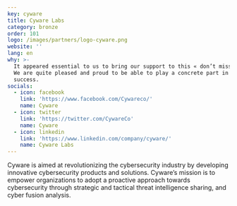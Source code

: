 ```yaml
---
key: cyware
title: Cyware Labs
category: bronze
order: 101
logo: /images/partners/logo-cyware.png
website: ''
lang: en
why: >-
  It appeared essential to us to bring our support to this « don’t miss » event.
  We are quite pleased and proud to be able to play a concrete part in its
  success.  
socials:
  - icon: facebook
    link: 'https://www.facebook.com/Cywareco/'
    name: Cyware
  - icon: twitter
    link: 'https://twitter.com/CywareCo'
    name: Cyware
  - icon: linkedin
    link: 'https://www.linkedin.com/company/cyware/'
    name: Cyware Labs
---
```

Cyware is aimed at revolutionizing the cybersecurity industry by developing innovative cybersecurity products and solutions. Cyware’s mission is to empower organizations to adopt a proactive approach towards cybersecurity through strategic and tactical threat intelligence sharing, and cyber fusion analysis.

